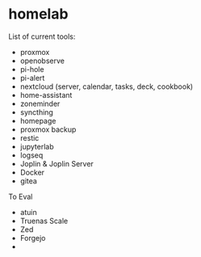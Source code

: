 # homelab

List of current tools:
- proxmox
- openobserve
- pi-hole
- pi-alert
- nextcloud (server, calendar, tasks, deck, cookbook)
- home-assistant
- zoneminder
- syncthing
- homepage
- proxmox backup
- restic
- jupyterlab
- logseq
- Joplin & Joplin Server
- Docker
- gitea

To Eval
- atuin
- Truenas Scale
- Zed
- Forgejo
- 
